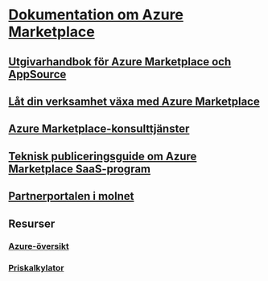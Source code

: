 # [Dokumentation om Azure Marketplace](index.md)
## [Utgivarhandbok för Azure Marketplace och AppSource](marketplace-publishers-guide.md)
## [Låt din verksamhet växa med Azure Marketplace](grow-your-business-azure-marketplace.md)
## [Azure Marketplace-konsulttjänster](consulting-services.md)
## [Teknisk publiceringsguide om Azure Marketplace SaaS-program](marketplace-saas-applications-technical-publishing-guide.md)
## [Partnerportalen i molnet](./cloud-partner-portal/cloud-partner-portal-what-is-the-cloud-partner-portal.md)
## Resurser
### [Azure-översikt](https://azure.microsoft.com/roadmap/)
### [Priskalkylator](https://azure.microsoft.com/pricing/calculator/)
